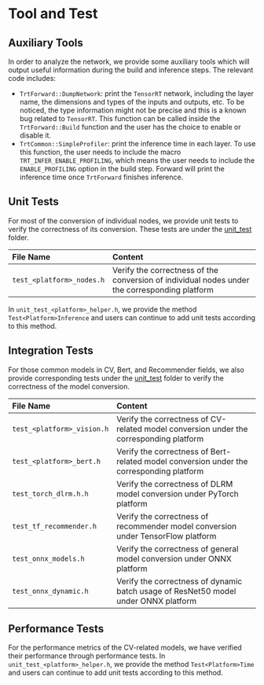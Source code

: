 # Tool and Test

## Auxiliary Tools

In order to analyze the network, we provide some auxiliary tools which will output useful information during the build and inference steps. The relevant code includes:

- `TrtForward::DumpNetwork`: print the `TensorRT` network, including the layer name, the dimensions and types of the inputs and outputs, etc. To be noticed, the type information might not be precise and this is a known bug related to `TensorRT`. This function can be called inside the `TrtForward::Build` function and the user has the choice to enable or disable it.
- `TrtCommon::SimpleProfiler`: print the inference time in each layer. To use this function, the user needs to include the macro `TRT_INFER_ENABLE_PROFILING`, which means the user needs to include the `ENABLE_PROFILING` option in the build step. Forward will print the inference time once `TrtForward` finishes inference.

## Unit Tests

For most of the conversion of individual nodes, we provide unit tests to verify the correctness of its conversion. These tests are under the [unit_test](../../../source/unit_test) folder.

| File Name | Content |
| :-----| :---- |
| `test_<platform>_nodes.h` | Verify the correctness of the conversion of individual nodes under the corresponding platform |

In `unit_test_<platform>_helper.h`, we provide the method `Test<Platform>Inference` and users can continue to add unit tests according to this method.

## Integration Tests

For those common models in CV, Bert, and Recommender fields, we also provide corresponding tests under the [unit_test](../../../source/unit_test) folder to verify the correctness of the model conversion.

| File Name | Content |
| :-----| :---- |
| `test_<platform>_vision.h` | Verify the correctness of CV-related model conversion under the corresponding platform |
| `test_<platform>_bert.h` | Verify the correctness of Bert-related model conversion under the corresponding platform |
| `test_torch_dlrm.h.h` | Verify the correctness of DLRM model conversion under PyTorch platform |
| `test_tf_recommender.h` | Verify the correctness of recommender model conversion under TensorFlow platform |
| `test_onnx_models.h` | Verify the correctness of general model conversion under ONNX platform |
| `test_onnx_dynamic.h` | Verify the correctness of dynamic batch usage of ResNet50 model under ONNX platform |

## Performance Tests

For the performance metrics of the CV-related models, we have verified their performance through performance tests. In `unit_test_<platform>_helper.h`, we provide the method `Test<Platform>Time` and users can continue to add unit tests according to this method.
